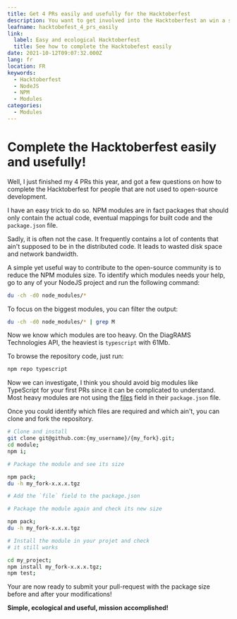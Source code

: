 ```yaml
---
title: Get 4 PRs easily and usefully for the Hacktoberfest
description: You want to get involved into the Hacktoberfest an win a shirt or plant a tree? Follow your guide!
leafname: hacktobefest_4_prs_easily
link:
  label: Easy and ecological Hacktoberfest
  title: See how to complete the Hacktobefest easily
date: 2021-10-12T09:07:32.000Z
lang: fr
location: FR
keywords:
  - Hacktoberfest
  - NodeJS
  - NPM
  - Modules
categories:
  - Modules
---
```


# Complete the Hacktoberfest easily and usefully!

Well, I just finished my 4 PRs this year, and got a few questions on how to complete the Hacktoberfest for people that are not used to open-source development.

I have an easy trick to do so. NPM modules are in fact packages that should only contain the actual code, eventual mappings for built code and the `package.json` file.

Sadly, it is often not the case. It frequently contains a lot of contents that ain't supposed to be in the distributed code. It leads to wasted disk space and network bandwidth.

A simple yet useful way to contribute to the open-source community is to reduce the NPM modules size. To identify which modules needs your help, go to any of your NodeJS project and run the following command:

```sh
du -ch -d0 node_modules/*
```

To focus on the biggest modules, you can filter the output:

```sh
du -ch -d0 node_modules/* | grep M
```

Now we know which modules are too heavy. On the DiagRAMS Technologies API, the heaviest is `typescript` with 61Mb.

To browse the repository code, just run:

```sh
npm repo typescript
```

Now we can investigate, I think you should avoid big modules like TypeScript for your first PRs since it can be complicated to understand. Most heavy modules are not using the [files](https://docs.npmjs.com/cli/v7/configuring-npm/package-json#files) field in their `package.json` file.

Once you could identify which files are required and which ain't, you can clone and fork the repository.

```sh
# Clone and install
git clone git@github.com:{my_username}/{my_fork}.git;
cd module;
npm i;

# Package the module and see its size

npm pack;
du -h my_fork-x.x.x.tgz

# Add the `file` field to the package.json

# Package the module again and check its new size

npm pack;
du -h my_fork-x.x.x.tgz

# Install the module in your projet and check
# it still works

cd my_project;
npm install my_fork-x.x.x.tgz;
npm test;

```

Your are now ready to submit your pull-request with the package size before and after your modifications!

**Simple, ecological and useful, mission accomplished!**
